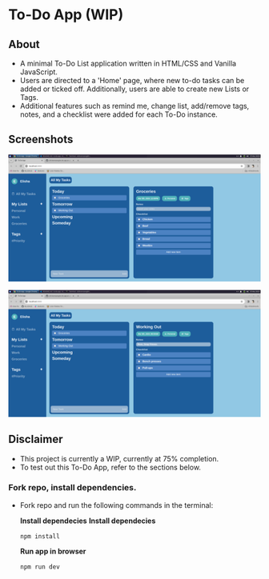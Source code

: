 # To-Do App (WIP)

## About
- A minimal To-Do List application written in HTML/CSS and Vanilla JavaScript.
- Users are directed to a 'Home' page, where new to-do tasks can be added or ticked off. Additionally, users are able to create new Lists or Tags.
- Additional features such as remind me, change list, add/remove tags, notes, and a checklist were added for each To-Do instance.

## Screenshots

![Groceries List](<to-do app overview.png>)

![Working Out List](working-out-view.png)

## Disclaimer
- This project is currently a WIP, currently at 75% completion.
- To test out this To-Do App, refer to the sections below.

### Fork repo, install dependencies.

- Fork repo and run the following commands in the terminal:

    **Install dependecies**
    **Install dependecies**

    ```
    npm install
    ```

    **Run app in browser**
    ```
    npm run dev
    ```

